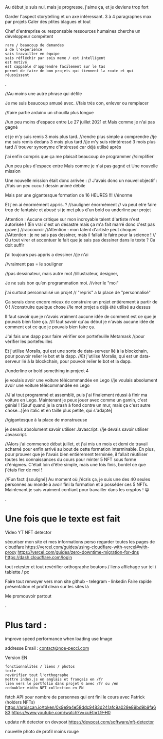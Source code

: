 Au début je suis nul, mais je progresse, j'aime ça, et je deviens trop fort

Garder l'aspect storytelling et un axe intéressant.
3 à 4 paragraphes max par projets
Caler des ptites blagues et tout

Chef d'entreprise ou responsable ressources humaines cherche un développeur compétent

    rare / beaucoup de demandes
    a de l'experience
    sais travailler en équipe
    sais réfléchir par sois meme / est intelligent
    est motivé
    est cappable d'apprendre facilement sur le tas
    permet de faire de bon projets qui tiennent la route et qui réussissent

.

//Au moins une autre phrase qui défile

Je me suis beaucoup amusé avec.
//fais très con, enlever ou remplacer

//faire partie arduino un chouilla plus longue

//un peu moins d'espace entre Le 27 juillet 2021 et Mais comme je n'ai pas gagné

et je m'y suis remis 3 mois plus tard.
//rendre plus simple a comprendre
//je me suis remis dedans 3 mois plus tard
//je m'y suis réintéressé 3 mois plus tard
// trouver synonyme d'intéressé car déjà utilisé après

j'ai enfin compris que ça me plaisait beaucoup de programmer
//simplifier

//un peu plus d'espace entre Mais comme je n'ai pas gagné et Une nouvelle mission

Une nouvelle mission était donc arrivée :
// J'avais donc un nouvel objectif :
//fais un peu cucu / dessin animé débile

Mais par une gigantesque formation de 16 HEURES !!!
//énorme

Et j'en ai énormément appris.
? //souligner énormément
// va peut etre faire trop de fantaisie et abusé si je met plus d'un bold ou underline par projet

Attention : Aucune critique sur mon incroyable talent d'artiste n'est autorisée ! (En vrai c'est un désastre mais ça m'a fait marré donc c'est pas grave.)
//raccourcir
//Attention : mon talent d'artiste peut choquer
//Attention : je ne sais pas dessiner, mais il fallait le faire pour la science !
// Ou tout virer et accentuer le fait que je sais pas dessiner dans le texte ? Ca doit suffir

j’ai toujours pas appris a dessiner
//je n'ai

//vraiment pas = le souligner

//pas dessinateur, mais autre mot
//illustrateur, designer,

Je ne suis bon qu’en programmation moi.
//virer le "moi"

j'ai surtout personnalisé un projet
// "repris" a la place de "personnalisé"

Ça serais donc encore mieux de construire un projet entièrement à partir de 0 !
//construire quelque chose
//le mot projet a déjà été utilisé au dessus

Il faut savoir que je n'avais vraiment aucune idée de comment est ce que je pouvais bien faire ça.
//Il faut savoir qu'au début je n'avais aucune idée de comment est ce que je pouvais bien faire ça.

J'ai fais une dapp pour faire vérifier son portefeuille Metamask
//pour vérifier les portefeuilles

Et j'utilise Moralis, qui est une sorte de data-serveur lié à la blockchain, pour pouvoir relier le bot et la dapp.
//Et j'utilise Moralis, qui est un data-serveur lié à la blockchain, pour pouvoir relier le bot et la dapp.

//underline or bold something in project 4

je voulais avoir une voiture télécommandée en Lego
//je voulais absolument avoir une voiture télécommandée en Lego

//J'ai tout programmé et assemblé, puis j'ai finalement réussi à finir ma voiture en Lego. Maintenant je peux jouer avec comme un gamin, c'est génial ! (Sauf quand je la crash à fond contre un mur, mais ça c'est autre chose...)[en italic et en taille plus petite, qui s'adapte]

//gigantesque à la place de monstrueuse

je devais absolument savoir utiliser Javascript.
//je devais savoir utiliser Javascript.

//Alors j'ai commencé début juillet, et j'ai mis un mois et demi de travail acharné pour enfin arrivé au bout de cette formation interminable. En plus, pour prouver que je l'avais bien entièrement terminée, il fallait réutiliser toutes les connaissances du cours pour minter 5 NFT sous forme d'énigmes. C'était loin d'être simple, mais une fois finis, bordel ce que j'étais fier de moi !

//Fun fact :[souligné] Au moment où j'écris ça, je suis une des 40 seules personnes au monde à avoir fini la formation et à posséder ces 5 NFTs. Maintenant je suis vraiment confiant pour travailler dans les cryptos ! 😁

.

# Une fois que le texte est fait

Video YT NFT detector

sécuriser mon site et mes informations perso
regarder toutes les pages de cloudfare
https://vercel.com/guides/using-cloudflare-with-vercel#with-proxy
https://vercel.com/guides/zero-downtime-migration-for-dns
https://dash.cloudflare.com/login

tout retester et tout revérifier
orthographe
boutons / liens
affichage sur tel / tablette / pc

Faire tout renvoyer vers mon site
github - telegram - linkedin
Faire rapide présentation et profil clean sur les sites là

Me promouvoir partout

.

# Plus tard :

improve speed performance when loading
use Image

addresse Email : contact@noe-pecci.com

Version EN

    fonctionnalités / liens / photos
    texte
    revérifier tout l'orthographe
    mettre index.js en anglais et français en /fr
    lien vers le portfolio dans projet 6 avec /fr ou /en
    redoubler vidéo NFT collection en EN

fetch API pour nombre de personnes qui ont fini le cours avec Patrick (holders NFTs)
https://arbiscan.io/token/0x9e9a4e58ddc9483d241afc9a028e89bd9b9fa683
https://www.youtube.com/watch?v=cuEtnrL9-H0

update nft detector on devpost
https://devpost.com/software/nft-detector

nouvelle photo de profil moins rouge
